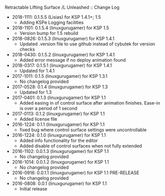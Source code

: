 Retractable Lifting Surface /L Unleashed :: Change Log

* 2018-1111: 0.1.5.5 (Lisias) for KSP 1.4.1+; 1.5
	+ Adding KSPe Logging facilities
* 2018-1101: 0.1.5.4 (linuxgurugamer) for KSP 1.5
	+ Version bump for 1.5 rebuild
* 2018-0826: 0.1.5.3 (linuxgurugamer) for KSP 1.4.1
	+ Updated .version file to use github instead of cybutek for version checks
* 2018-0430: 0.1.5.2 (linuxgurugamer) for KSP 1.4.1
	+ Added error message if no deploy animation found
* 2018-0317: 0.1.5.1 (linuxgurugamer) for KSP 1.4.1
	+ Updated for 1.4.1
* 2017-1011: 0.1.5 (linuxgurugamer) for KSP 1.3.1
	+ No changelog provided
* 2017-0528: 0.1.4 (linuxgurugamer) for KSP 1.3
	+ Updated for 1.3
* 2017-0401: 0.1.3 (linuxgurugamer) for KSP 1.1
	+ Added easing in of control surface after animation finishes.  Ease-in is over a period of 1 second
* 2017-0113: 0.1.2 (linuxgurugamer) for KSP 1.1
	+ Added license file
* 2016-1224: 0.1.1 (linuxgurugamer) for KSP 1.1
	+ fixed bug where control surface settings were uncontrollable
* 2016-1224: 0.1.0 (linuxgurugamer) for KSP 1.1
	+ Added info functionality for the editor
	+ Added disable of control surfaces when not fully extended
* 2016-1102: 0.0.1.3 (linuxgurugamer) for KSP 1.1
	+ No changelog provided
* 2016-1014: 0.0.1.2 (linuxgurugamer) for KSP 1.1
	+ No changelog provided
* 2016-0916: 0.0.1.1 (linuxgurugamer) for KSP 1.1 PRE-RELEASE
	+ No changelog provided
* 2016-0808: 0.0.1 (linuxgurugamer) for KSP 1.1
	+ Initial release

